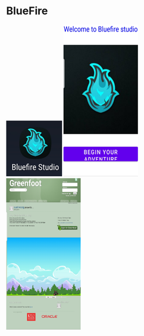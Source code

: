 # BlueFire

<img src="https://github.com/JadenH1111/BlueFire/blob/master/Images/AppIcon.jpg" width="150" height="150"/>

<img src="https://github.com/JadenH1111/BlueFire/blob/master/Images/1screeen.jpg" width="200" height="410"/>

<img src="https://github.com/JadenH1111/BlueFire/blob/master/Images/2screen.jpg" width="200" height="410"/>
